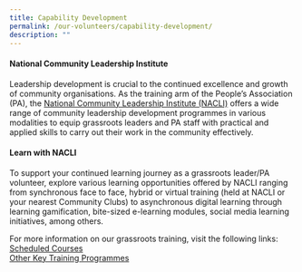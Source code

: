 ```yaml
---
title: Capability Development
permalink: /our-volunteers/capability-development/
description: ""
---
```

#### National Community Leadership Institute

Leadership development is crucial to the continued excellence and growth of community organisations. As the training arm of the People’s Association (PA), the [National Community Leadership Institute (NACLI)](/our-network/national-community-leadership-institute/nacli/) offers a wide range of community leadership development programmes in various modalities to equip grassroots leaders and PA staff with practical and applied skills to carry out their work in the community effectively. 

####  Learn with NACLI

To support your continued learning journey as a grassroots leader/PA volunteer, explore various learning opportunities offered by NACLI ranging from synchronous face to face, hybrid or virtual training (held at NACLI or your nearest Community Clubs) to asynchronous digital learning through learning gamification, bite-sized e-learning modules, social media learning initiatives, among others.

For more information on our grassroots training, visit the following links: 
<br> 
[Scheduled Courses](/our-network/national-community-leadership-institute/learn-with-nacli/)
<br> 
[Other Key Training Programmes](/our-network/national-community-leadership-institute/training-programmes/)